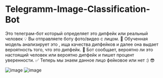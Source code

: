 # Telegramm-Image-Classification-Bot
Это телеграм-бот который определяет это дипфейк или реальный человек 💡
Вы отправляете боту фото/видео с лицом. 👾
Обученная модель анализирует это , ища качества дипфейков и далее она выдает вероятность того, что это дипфейк. 🤔
Бот сообщает, вероятно ли это настоящий человек или вероятно дипфейк и пишет процент уверенности. ✅
Теперь мы знаем данное лицо фейковое или нет :) 😎

![image](https://github.com/user-attachments/assets/34262f1c-59df-44ff-b1ef-0a4ba3ceed20)
![image](https://github.com/user-attachments/assets/9bce27e7-b7ed-4739-8cda-e7eca472eca4)
